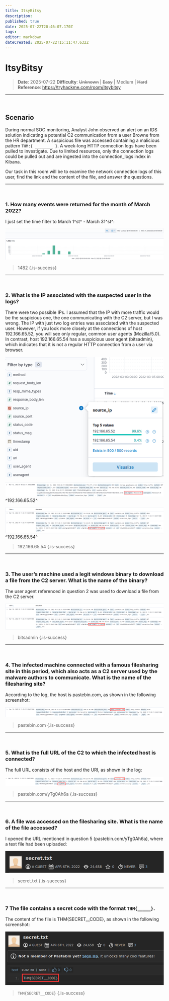 ```yaml
---
title: ItsyBitsy
description: 
published: true
date: 2025-07-22T20:46:07.170Z
tags: 
editor: markdown
dateCreated: 2025-07-22T15:11:47.632Z
---
```


# ItsyBitsy

> **Date**: 2025-07-22
> **Difficulty**: ~~Unknown~~ | ~~Easy~~ | Medium | ~~Hard~~
> **Reference**: https://tryhackme.com/room/itsybitsy

---
<br> 

## Scenario

During normal SOC monitoring, Analyst John observed an alert on an IDS solution indicating a potential C2 communication from a user Browne from the HR department. A suspicious file was accessed containing a malicious pattern `THM:{ ________ }`. A week-long HTTP connection logs have been pulled to investigate. Due to limited resources, only the connection logs could be pulled out and are ingested into the connection_logs index in Kibana.

Our task in this room will be to examine the network connection logs of this user, find the link and the content of the file, and answer the questions.

---
<br>

### 1. How many events were returned for the month of March 2022?
I just set the time filter to March 1^st^ - March 31^st^:

![1_1.png](/thm/challenges/itsybitsy/1_1.png)

> 1482
{.is-success}

---
<br>

### 2. What is the IP associated with the suspected user in the logs?


There were two possible IPs. I assumed that the IP with more traffic would be the suspicious one, the one communicating with the C2 server, but I was wrong. The IP with just two log entries was associated with the suspected user. However, if you look more closely at the connections of host 192.166.65.52, you will see only regular, common user agents (Mozilla/5.0). In contrast, host 192.166.65.54 has a suspicious user agent (bitsadmin), which indicates that it is not a regular HTTP connection from a user via browser.

![2_1.png](/thm/challenges/itsybitsy/2_1.png)

![2_2.png](/thm/challenges/itsybitsy/2_2.png)
^192.166.65.52^

![3_1.png](/thm/challenges/itsybitsy/3_1.png)
^192.166.65.54^

> 192.166.65.54
{.is-success}

---
<br>

### 3. The user’s machine used a legit windows binary to download a file from the C2 server. What is the name of the binary?

The user agent referenced in question 2 was used to download a file from the C2 server.

![3_1.png](/thm/challenges/itsybitsy/3_1.png)

> bitsadmin
{.is-success}

---
<br>

### 4. The infected machine connected with a famous filesharing site in this period, which also acts as a C2 server used by the malware authors to communicate. What is the name of the filesharing site?

According to the log, the host is pastebin.com, as shown in the following screenshot:

![4_1.png](/thm/challenges/itsybitsy/4_1.png)

> pastebin.com
{.is-success}

---
<br>

### 5. What is the full URL of the C2 to which the infected host is connected?

The full URL consists of the host and the URI, as shown in the log:

![5_1.png](/thm/challenges/itsybitsy/5_1.png)

> pastebin.com/yTg0Ah6a
{.is-success}

---
<br>

### 6. A file was accessed on the filesharing site. What is the name of the file accessed?

I opened the URL mentioned in question 5 (pastebin.com/yTg0Ah6a), where a text file had been uploaded:

![6_1.png](/thm/challenges/itsybitsy/6_1.png)

> secret.txt
{.is-success}

---
<br>

### 7 The file contains a secret code with the format `THM{_____}`.

The content of the file is THM{SECRET__CODE}, as shown in the following screenshot:

![7_1.png](/thm/challenges/itsybitsy/7_1.png)

> `THM{SECRET__CODE}`
{.is-success}


